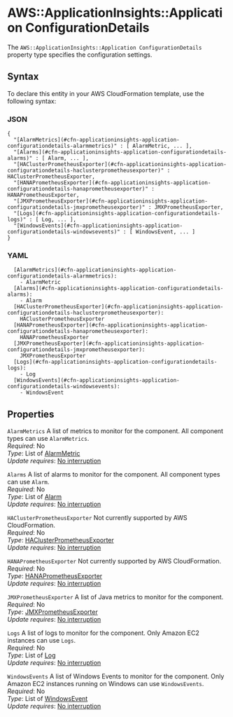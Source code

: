 # AWS::ApplicationInsights::Application ConfigurationDetails<a name="aws-properties-applicationinsights-application-configurationdetails"></a>

The `AWS::ApplicationInsights::Application ConfigurationDetails` property type specifies the configuration settings\.

## Syntax<a name="aws-properties-applicationinsights-application-configurationdetails-syntax"></a>

To declare this entity in your AWS CloudFormation template, use the following syntax:

### JSON<a name="aws-properties-applicationinsights-application-configurationdetails-syntax.json"></a>

```
{
  "[AlarmMetrics](#cfn-applicationinsights-application-configurationdetails-alarmmetrics)" : [ AlarmMetric, ... ],
  "[Alarms](#cfn-applicationinsights-application-configurationdetails-alarms)" : [ Alarm, ... ],
  "[HAClusterPrometheusExporter](#cfn-applicationinsights-application-configurationdetails-haclusterprometheusexporter)" : HAClusterPrometheusExporter,
  "[HANAPrometheusExporter](#cfn-applicationinsights-application-configurationdetails-hanaprometheusexporter)" : HANAPrometheusExporter,
  "[JMXPrometheusExporter](#cfn-applicationinsights-application-configurationdetails-jmxprometheusexporter)" : JMXPrometheusExporter,
  "[Logs](#cfn-applicationinsights-application-configurationdetails-logs)" : [ Log, ... ],
  "[WindowsEvents](#cfn-applicationinsights-application-configurationdetails-windowsevents)" : [ WindowsEvent, ... ]
}
```

### YAML<a name="aws-properties-applicationinsights-application-configurationdetails-syntax.yaml"></a>

```
  [AlarmMetrics](#cfn-applicationinsights-application-configurationdetails-alarmmetrics): 
    - AlarmMetric
  [Alarms](#cfn-applicationinsights-application-configurationdetails-alarms): 
    - Alarm
  [HAClusterPrometheusExporter](#cfn-applicationinsights-application-configurationdetails-haclusterprometheusexporter): 
    HAClusterPrometheusExporter
  [HANAPrometheusExporter](#cfn-applicationinsights-application-configurationdetails-hanaprometheusexporter): 
    HANAPrometheusExporter
  [JMXPrometheusExporter](#cfn-applicationinsights-application-configurationdetails-jmxprometheusexporter): 
    JMXPrometheusExporter
  [Logs](#cfn-applicationinsights-application-configurationdetails-logs): 
    - Log
  [WindowsEvents](#cfn-applicationinsights-application-configurationdetails-windowsevents): 
    - WindowsEvent
```

## Properties<a name="aws-properties-applicationinsights-application-configurationdetails-properties"></a>

`AlarmMetrics`  <a name="cfn-applicationinsights-application-configurationdetails-alarmmetrics"></a>
A list of metrics to monitor for the component\. All component types can use `AlarmMetrics`\.  
*Required*: No  
*Type*: List of [AlarmMetric](aws-properties-applicationinsights-application-alarmmetric.md)  
*Update requires*: [No interruption](https://docs.aws.amazon.com/AWSCloudFormation/latest/UserGuide/using-cfn-updating-stacks-update-behaviors.html#update-no-interrupt)

`Alarms`  <a name="cfn-applicationinsights-application-configurationdetails-alarms"></a>
A list of alarms to monitor for the component\. All component types can use `Alarm`\.  
*Required*: No  
*Type*: List of [Alarm](aws-properties-applicationinsights-application-alarm.md)  
*Update requires*: [No interruption](https://docs.aws.amazon.com/AWSCloudFormation/latest/UserGuide/using-cfn-updating-stacks-update-behaviors.html#update-no-interrupt)

`HAClusterPrometheusExporter`  <a name="cfn-applicationinsights-application-configurationdetails-haclusterprometheusexporter"></a>
Not currently supported by AWS CloudFormation\.  
*Required*: No  
*Type*: [HAClusterPrometheusExporter](aws-properties-applicationinsights-application-haclusterprometheusexporter.md)  
*Update requires*: [No interruption](https://docs.aws.amazon.com/AWSCloudFormation/latest/UserGuide/using-cfn-updating-stacks-update-behaviors.html#update-no-interrupt)

`HANAPrometheusExporter`  <a name="cfn-applicationinsights-application-configurationdetails-hanaprometheusexporter"></a>
Not currently supported by AWS CloudFormation\.  
*Required*: No  
*Type*: [HANAPrometheusExporter](aws-properties-applicationinsights-application-hanaprometheusexporter.md)  
*Update requires*: [No interruption](https://docs.aws.amazon.com/AWSCloudFormation/latest/UserGuide/using-cfn-updating-stacks-update-behaviors.html#update-no-interrupt)

`JMXPrometheusExporter`  <a name="cfn-applicationinsights-application-configurationdetails-jmxprometheusexporter"></a>
A list of Java metrics to monitor for the component\.  
*Required*: No  
*Type*: [JMXPrometheusExporter](aws-properties-applicationinsights-application-jmxprometheusexporter.md)  
*Update requires*: [No interruption](https://docs.aws.amazon.com/AWSCloudFormation/latest/UserGuide/using-cfn-updating-stacks-update-behaviors.html#update-no-interrupt)

`Logs`  <a name="cfn-applicationinsights-application-configurationdetails-logs"></a>
A list of logs to monitor for the component\. Only Amazon EC2 instances can use `Logs`\.  
*Required*: No  
*Type*: List of [Log](aws-properties-applicationinsights-application-log.md)  
*Update requires*: [No interruption](https://docs.aws.amazon.com/AWSCloudFormation/latest/UserGuide/using-cfn-updating-stacks-update-behaviors.html#update-no-interrupt)

`WindowsEvents`  <a name="cfn-applicationinsights-application-configurationdetails-windowsevents"></a>
A list of Windows Events to monitor for the component\. Only Amazon EC2 instances running on Windows can use `WindowsEvents`\.  
*Required*: No  
*Type*: List of [WindowsEvent](aws-properties-applicationinsights-application-windowsevent.md)  
*Update requires*: [No interruption](https://docs.aws.amazon.com/AWSCloudFormation/latest/UserGuide/using-cfn-updating-stacks-update-behaviors.html#update-no-interrupt)
